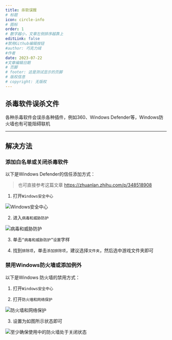 ```yaml
---
title: 杀软误报
# 标题
icon: circle-info
# 图标
order: 1
# 数字越小，文章左侧排序越靠上
editLink: false
#禁用Github编辑按钮
#author: 巧克力绒
#作者
date: 2023-07-22
#文章编辑日期
# 页脚
# footer: 这是测试显示的页脚
# 版权信息
# copyright: 无版权
---
```


## **杀毒软件误杀文件**
各种杀毒软件会误杀各种插件，例如360、Windows Defender等，Windows防火墙也有可能阻碍联机

---

## **解决方法**

### **添加白名单或关闭杀毒软件**

以下是Windows Defender的信任添加方式：

>也可直接参考这篇文章 https://zhuanlan.zhihu.com/p/348518908

1. 打开```Windows安全中心``` 

![Windows安全中心](https://bu.dusays.com/2023/08/20/64e2183b27973.png)

2. 进入```病毒和威胁防护```

![病毒和威胁防护](https://bu.dusays.com/2023/08/20/64e2184e90583.png)

3. 单击```“病毒和威胁防护”设置```字样

4. 找到```排除项```，单击```添加排除项```，建议选择```文件夹```，然后选中游戏文件夹即可

### 禁用Windows防火墙或添加例外

以下是Windows 防火墙的禁用方式：

1. 打开```Windows安全中心``` 

2. 打开```防火墙和网络保护```

![防火墙和网络保护](https://bu.dusays.com/2023/08/20/64e21860affe8.png)

3. 设置为如图所示状态即可

![至少确保使用中的防火墙处于关闭状态](https://bu.dusays.com/2023/08/20/64e2187c3d717.png)
